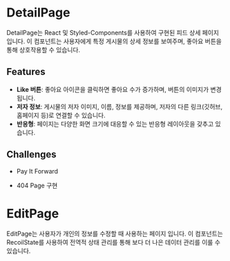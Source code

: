 
# DetailPage

DetailPage는 React 및 Styled-Components를 사용하여 구현된 피드 상세 페이지입니다. 이 컴포넌트는 사용자에게 특정 게시물의 상세 정보를 보여주며, 좋아요 버튼을 통해 상호작용할 수 있습니다.

## Features

- **Like 버튼**: 좋아요 아이콘을 클릭하면 좋아요 수가 증가하며, 버튼의 이미지가 변경됩니다.
- **저자 정보**: 게시물의 저자 이미지, 이름, 정보를 제공하며, 저자의 다른 링크(깃허브, 홈페이지 등)로 연결할 수 있습니다.
- **반응형**: 페이지는 다양한 화면 크기에 대응할 수 있는 반응형 레이아웃을 갖추고 있습니다.

## Challenges

- Pay It Forward

- 404 Page 구현

# EditPage

EditPage는 사용자가 개인의 정보를 수정할 때 사용하는 페이지 입니다. 이 컴포넌트는 RecoilState를 사용하여 전역적 상태 관리를 통해 보다 더 나은 데이터 관리를 이룰 수 있습니다.
